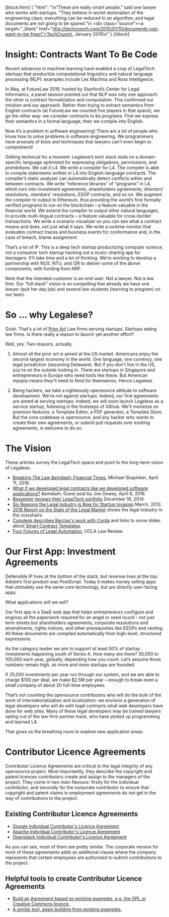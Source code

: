 
[block:html]
{
  "html": "<fancyblockquote>\n&ldquo;These are really smart people,&rdquo; said one lawyer who works with startups. &ldquo;They believe in world-domination of the engineering class; everything can be reduced to an algorithm, and legal documents are not going to be spared.&rdquo;\n  <div class=\"source\"><a target=\"_blank\" href=\"http://techcrunch.com/2015/01/10/documents-just-want-to-be-free/\">TechCrunch, January 2015</a></div>\n</fancyblockquote>"
}
[/block]

# Insight: Contracts Want To Be Code
Recent advances in machine learning have enabled a crop of LegalTech startups that
productize computational linguistics and natural language processing (NLP): examples include Lex Machina and Ross Intelligence.

In May, at FutureLaw 2016, hosted by Stanford’s Center for Legal Informatics, a panel session pointed out that NLP was only one approach: the other is contract formalization and computation. This confirmed our intuition and our approach. Rather than trying to extract semantics from English contracts (at FutureLaw we counted five players in that space), we go the other way: we consider contracts to be programs. First we express their semantics in a formal language, then we compile into English.

Now it’s a problem in software engineering! There are a lot of people who know how to solve problems in software engineering. We programmers have arsenals of tools and techniques that lawyers can’t even begin to comprehend!

Getting technical for a moment: Legalese’s tech stack rests on a domain-specific language optimized for expressing obligations, permissions, and prohibitions. We call it L4. We write a compiler for L4. The compiler is able to compile statements written in L4 into English-language contracts. The compiler’s static analyzer can automatically detect conflicts within and between contracts. We write “reference libraries” of “programs” in L4, which turn into investment agreements, shareholders agreements, directors’ resolutions, members’ resolutions, ESOP contracts, and so on. We augment the compiler to output to Ethereum, thus providing the world’s first formally verified programs to run on the blockchain – a feature valuable in the financial world. We extend the compiler to output other natural languages, to provide multi-lingual contracts – a feature valuable for cross-border transactions. We write a scenario visualizer so you can see what a contract means and does, not just what it says. We write a runtime monitor that evaluates contract traces and business events for conformance and, in the case of breach, blame assignment.

That’s a lot of IP. This is a deep tech startup productizing computer science, not a consumer tech startup hacking out a music-sharing app for teenagers. It’ll take time and a lot of thinking. We’re working to develop a partnership with NUS, NTU, and I2R to deliver some of the above components, with funding from NRF.

Note that the intended customer is an end-user. Not a lawyer. Not a law firm. Our “full stack” vision is so compelling that already we have one lawyer (quit her day job) and several law students (learning to program) on our team.


# So ... why Legalese?
Gosh. That's a lot of [Prior Art](/v1.0/page/prior-art-and-alternatives)  Law firms serving startups. Startups eating law firms. Is there really a reason to launch yet another effort?

Well, yes. Two reasons, actually.
1. Almost all the prior art is aimed at the US market. Americans enjoy the second-largest economy in the world. One language, one currency, one legal jurisdiction (assuming Delaware). But if you don't live in the US, you're on the outside looking in. There are startups in Singapore and entrepreneurs in Europe who need tools like these. But American myopia means they'll need to fend for themselves. Hence Legalese.

2. Being hackers, we take a righteously opensource attitude to software development. We're not against startups. Indeed, our first agreements are aimed at serving startups. Indeed, we will soon launch Legalese as a service startup, following in the footsteps of Github. We'll monetize on premium features: a Template Editor, a PDF generator, a Template Store. But the core codebase is opensource, and any hacker who wants to create their own agreements, or submit pull requests over existing agreements, is welcome to do so.


# The Vision
These articles survey the LegalTech space and point to the long-term vision of Legalese:

* [Breaking The Law &emdash; Financial Times](http://www.ft.com/cms/s/0/c3a9347e-fdb4-11e5-b5f5-070dca6d0a0d.html#axzz45iKAu8vS), Michael Skapinker, April 11, 2016.
* [What if we developed legal contracts like we developed software applications?](https://medium.com/@ConsenSys/what-if-we-developed-legal-contracts-like-we-developed-software-applications-1b5bc8fbb915#.uoiiqx9ku) &emdash; Guest post by Joe Dewey, April 6, 2016.
* [Bessemer reviews their LegalTech portfolio](http://www.lawtechnologytoday.org/2014/12/smart-startups/) December 16, 2014.
* [Six Reasons the Legal Industry is Ripe for Startup Invasion](http://tech.co/legal-industry-startup-invasion-2013-03) March, 2013.
* [2016 Report on the State of the Legal Market](https://peermonitor.thomsonreuters.com/wp-content/uploads/2016/01/2016_PM_GT_Final-Report.pdf) shows the legal industry in the crosshairs
* [Coindesk describes Barclay's work with Corda](http://www.coindesk.com/barclays-smart-contracts-templates-demo-r3-corda/) and links to some slides about [Smart Contract Templates](https://www.scribd.com/doc/310534422/Smart-Contract-Templates-1).
* [Four Futures of Legal Automation](http://www.uclalawreview.org/four-futures-legal-automation/), UCLA Law Review.


# Our First App: Investment Agreements
Defensible IP lives at the bottom of the stack, but revenue lives at the top. Adobe’s first product was PostScript. Today it makes money selling apps that ultimately use the same core technology, but are directly user-facing apps.

What applications will we sell?

Our first app is a SaaS web app that helps entrepreneurs configure and engross all the paperwork required for an angel or seed round – not just term sheets but shareholders agreements, corporate resolutions and amendments, rights notices, and other prerequisites like ESOPs and vesting. All these documents are compiled automatically from high-level, structured expressions.
 
As the category leader we aim to support at least 50% of startup investments happening south of Series A. How many are there? 30,000 to 100,000 each year, globally, depending how you count. Let’s assume those numbers remain high, as more and more startups are founded.

If 25,000 investments per year run through our system, and we are able to charge $100 per deal, we make $2.5M per year – enough to break-even a small company of about 20 full-time employees. 

That’s not counting the opensource contributors who will do the bulk of the work of internationalization and localization: we envision a generation of legal developers who will do with legal contracts what web developers have done for web sites. Many of these legal developers may be trained lawyers opting out of the law-firm partner track, who have picked up programming and learned L4.

That gives us the breathing room to explore new application areas.


# Contributor Licence Agreements
Contributor Licence Agreements are critical to the legal integrity of any opensource project. Most importantly, they describe the copyright and patent licences contributors create and assign to the managers of the project. They come in two main flavours: firstly for the individual contributor, and secondly for the corporate contributor to ensure that copyright and patent claims in employment agreements do not get in the way of contributions to the project.

## Existing Contributor Licence Agreements
* [Google Individual Contributor's Licence Agreement](https://cla.developers.google.com/about/google-individual)
* [Apache Individual Contributor's Licence Agreement](https://www.apache.org/licenses/icla.txt)
* [Openstack Individual Contributor's Licence Agreement](https://review.openstack.org/static/cla.html)

As you can see, most of them are pretty similar. The corporate version for most of these agreements adds an additional clause where the company represents that certain employees are authorised to submit contributions to the project.

## Helpful tools to create Contributor Licence Agreements
* [Build an Agreement based on existing examples, e.g. the GPL or Creative Commons licence.](http://contributoragreements.org/chooser/)
* [A similar tool, again building from existing examples.](http://selector.harmonyagreements.org/)
